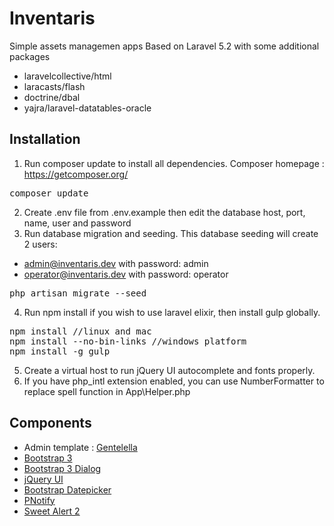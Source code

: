 # Inventaris
Simple assets managemen apps
Based on Laravel 5.2 with some additional packages
- laravelcollective/html
- laracasts/flash
- doctrine/dbal
- yajra/laravel-datatables-oracle

## Installation
1. Run composer update to install all dependencies. Composer homepage : https://getcomposer.org/
<pre>composer update</pre>
2. Create .env file from .env.example then edit the database host, port, name, user and password
3. Run database migration and seeding. This database seeding will create 2 users:
  - admin@inventaris.dev with password: admin
  - operator@inventaris.dev with password: operator
<pre>php artisan migrate --seed</pre>
4. Run npm install if you wish to use laravel elixir, then install gulp globally.
<pre>npm install //linux and mac<br>npm install --no-bin-links //windows platform<br>npm install -g gulp</pre>
5. Create a virtual host to run jQuery UI autocomplete and fonts properly.
6. If you have php_intl extension enabled, you can use NumberFormatter to replace spell function in App\Helper.php

## Components

- Admin template : <a target="_blank" href="https://colorlib.com/wp/free-bootstrap-admin-dashboard-templates/">Gentelella</a>
- <a target="_blank" href="http://getbootstrap.com/">Bootstrap 3</a>
- <a target="_blank" href="https://nakupanda.github.io/bootstrap3-dialog/">Bootstrap 3 Dialog</a>
- <a target="_blank" href="https://jqueryui.com/">jQuery UI</a>
- <a target="_blank" href="https://github.com/eternicode/bootstrap-datepicker">Bootstrap Datepicker</a>
- <a target="_blank" href="https://sciactive.com/pnotify/">PNotify</a>
- <a target="_blank" href="http://limonte.github.io/sweetalert2/">Sweet Alert 2</a>
